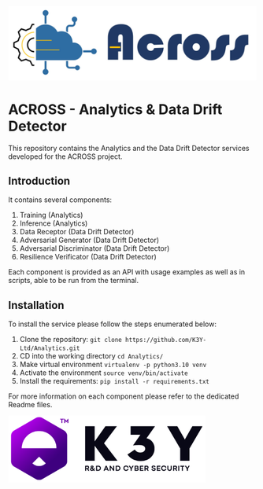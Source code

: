 ![alt text](logos/logo_across.jpg )

# ACROSS - Analytics & Data Drift Detector

This repository contains the Analytics and the Data Drift Detector services developed for the ACROSS project.

## Introduction
It contains several components:
1) Training (Analytics)
2) Inference (Analytics)
3) Data Receptor (Data Drift Detector)
4) Adversarial Generator (Data Drift Detector)
5) Adversarial Discriminator (Data Drift Detector)
6) Resilience Verificator (Data Drift Detector)

Each component is provided as an API with usage examples as well as in scripts, able to be run from the terminal.
##

## Installation
To install the service please follow the steps enumerated below:
1. Clone the repository: ``git clone https://github.com/K3Y-Ltd/Analytics.git``
2. CD into the working directory ``cd Analytics/``
3. Make virtual environment ```virtualenv -p python3.10 venv```
4. Activate the environment ``source venv/bin/activate``
5. Install the requirements: ``pip install -r requirements.txt``


 For more information on each component please refer to the dedicated Readme files.


![alt text](logos/logo_k3y.png )

